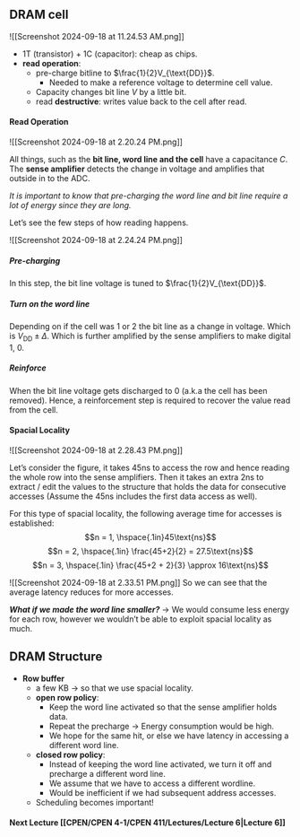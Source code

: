 ## DRAM cell
![[Screenshot 2024-09-18 at 11.24.53 AM.png]]

- 1T (transistor) + 1C (capacitor): cheap as chips.
- **read operation**:
	- pre-charge bitline to $\frac{1}{2}V_{\text{DD}}$.
		- Needed to make a reference voltage to determine cell value.
	- Capacity changes bit line $V$ by a little bit.
	- read **destructive**: writes value back to the cell after read.

#### Read Operation
![[Screenshot 2024-09-18 at 2.20.24 PM.png]]

All things, such as the **bit line, word line and the cell** have a capacitance $C$.
The **sense amplifier** detects the change in voltage and amplifies that outside in to the ADC.

*It is important to know that pre-charging the word line and bit line require a lot of energy since they are long.*

Let’s see the few steps of how reading happens.


![[Screenshot 2024-09-18 at 2.24.24 PM.png]]

##### Pre-charging
In this step, the bit line voltage is tuned to $\frac{1}{2}V_{\text{DD}}$.

##### Turn on the word line
Depending on if the cell was 1 or 2 the bit line as a change in voltage. Which is $V_{\text{DD}} \pm \Delta$. 
Which is further amplified by the sense amplifiers to make digital 1, 0.

##### Reinforce
When the bit line voltage gets discharged to 0 (a.k.a the cell has been removed).
Hence, a reinforcement step is required to recover the value read from the cell.


#### Spacial Locality
![[Screenshot 2024-09-18 at 2.28.43 PM.png]]

Let’s consider the figure, it takes 45ns to access the row and hence reading the whole row into the sense amplifiers. 
Then it takes an extra 2ns to extract / edit the values to the structure that holds the data for consecutive accesses (Assume the 45ns includes the first data access as well).

For this type of spacial locality, the following average time for accesses is established:
$$n = 1, \hspace{.1in}45\text{ns}$$
$$n = 2, \hspace{.1in} \frac{45+2}{2} = 27.5\text{ns}$$
$$n = 3, \hspace{.1in} \frac{45+2 + 2}{3} \approx 16\text{ns}$$

![[Screenshot 2024-09-18 at 2.33.51 PM.png]]
So we can see that the average latency reduces for more accesses.

***What if we made the word line smaller?*** → We would consume less energy for each row, however we wouldn’t be able to exploit spacial locality as much.


## DRAM Structure
- **Row buffer**
	- a few KB → so that we use spacial locality.
	- **open row policy**:
		- Keep the word line activated so that the sense amplifier holds data.
		- Repeat the precharge → Energy consumption would be high.
		- We hope for the same hit, or else we have latency in accessing a different word line.
	- **closed row policy**:
		- Instead of keeping the word line activated, we turn it off and precharge a different word line.
		- We assume that we have to access a different wordline.
		- Would be inefficient if we had subsequent address accesses.
	- Scheduling becomes important!

#### Next Lecture [[CPEN/CPEN 4-1/CPEN 411/Lectures/Lecture 6|Lecture 6]]

